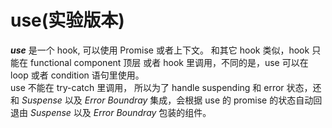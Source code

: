 # use(实验版本)

***use*** 是一个 hook, 可以使用 Promise 或者上下文。 和其它 hook 类似，hook 只能在 functional component 顶层 或者 hook 里调用，不同的是，use 可以在 loop 或者 condition 语句里使用。  
use 不能在 try-catch 里调用， 所以为了 handle suspending 和 error 状态，还和 *Suspense* 以及 *Error Boundray* 集成，会根据 use 的 promise 的状态自动回退由 *Suspense* 以及 *Error Boundray* 包装的组件。